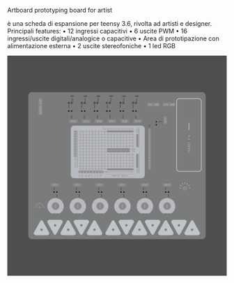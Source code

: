 Artboard 
prototyping board for artist

è una scheda di espansione per teensy 3.6, rivolta ad artisti e designer.
Principali features:
• 12 ingressi capacitivi 
• 6 uscite PWM
• 16 ingressi/uscite digitali/analogice o capacitive 
• Area di prototipazione con alimentazione esterna
• 2 uscite stereofoniche 
• 1 led RGB
 


![Drag Racing](https://github.com/frmurgia/Artboard_library/blob/master/arboard_board-01.png?raw=true)
